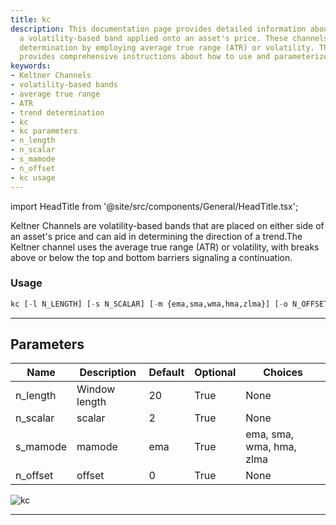 ```yaml
---
title: kc
description: This documentation page provides detailed information about Keltner Channels,
  a volatility-based band applied onto an asset's price. These channels aid in trend
  determination by employing average true range (ATR) or volatility. The page also
  provides comprehensive instructions about how to use and parameterize the 'kc' tool.
keywords:
- Keltner Channels
- volatility-based bands
- average true range
- ATR
- trend determination
- kc
- kc parameters
- n_length
- n_scalar
- s_mamode
- n_offset
- kc usage
---
```


import HeadTitle from '@site/src/components/General/HeadTitle.tsx';

<HeadTitle title="etf/ta/kc - Reference | OpenBB Terminal Docs" />

Keltner Channels are volatility-based bands that are placed on either side of an asset's price and can aid in determining the direction of a trend.The Keltner channel uses the average true range (ATR) or volatility, with breaks above or below the top and bottom barriers signaling a continuation.

### Usage

```python
kc [-l N_LENGTH] [-s N_SCALAR] [-m {ema,sma,wma,hma,zlma}] [-o N_OFFSET]
```

---

## Parameters

| Name | Description | Default | Optional | Choices |
| ---- | ----------- | ------- | -------- | ------- |
| n_length | Window length | 20 | True | None |
| n_scalar | scalar | 2 | True | None |
| s_mamode | mamode | ema | True | ema, sma, wma, hma, zlma |
| n_offset | offset | 0 | True | None |

![kc](https://user-images.githubusercontent.com/46355364/154311120-a769ee53-901b-401f-907f-cacac43ee9b9.png)

---
